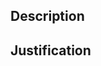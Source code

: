## Description
<!--- Describe the nature of the changes contained in this PR -->

## Justification
<!--- ONLY IF REMOVING OR MODIFYING AN ALREADY LISTED SCHOOL -->
<!--- Explain why a given school was removed from the list or modified -->
